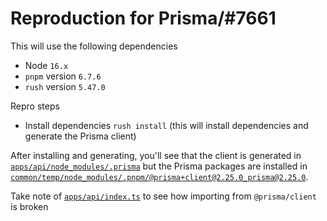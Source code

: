 # Reproduction for Prisma/#7661

This will use the following dependencies
- Node `16.x`
- `pnpm` version `6.7.6`
- `rush` version `5.47.0`

Repro steps
- Install dependencies `rush install`
  (this will install dependencies and generate the Prisma client)
  
After installing and generating, you'll see that the client is generated in
[`apps/api/node_modules/.prisma`](apps/api/node_modules/.prisma) but the Prisma packages are installed in
[`common/temp/node_modules/.pnpm/@prisma+client@2.25.0_prisma@2.25.0`](common/temp/node_modules/.pnpm/@prisma+client@2.25.0_prisma@2.25.0).

Take note of [`apps/api/index.ts`](`apps/api/index.ts`) to see how importing from `@prisma/client` is broken
